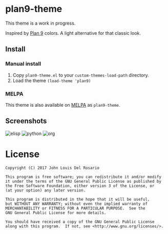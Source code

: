 plan9-theme
===========

This theme is a work in progress.

Inspired by [Plan 9][] colors.  A light alternative for that classic look.

Install
-------

### Manual install

1. Copy `plan9-theme.el` to your `custom-themes-load-path` directory.
2. Load the theme `(load-theme 'plan9)`

### MELPA

This theme is also available on [MELPA](http://melpa.org) as `plan9-theme`.

Screenshots
-----------

![elisp](https://raw.githubusercontent.com/john2x/plan9-theme.el/master/screenshots/elisp.png)
![python](https://raw.githubusercontent.com/john2x/plan9-theme.el/master/screenshots/python.png)
![org](https://raw.githubusercontent.com/john2x/plan9-theme.el/master/screenshots/org.png)

[Plan 9]: http://9p.io/plan9/screenshot.html

License
=======
    Copyright (C) 2017 John Louis Del Rosario

    This program is free software; you can redistribute it and/or modify
    it under the terms of the GNU General Public License as published by
    the Free Software Foundation, either version 3 of the License, or
    (at your option) any later version.

    This program is distributed in the hope that it will be useful,
    but WITHOUT ANY WARRANTY; without even the implied warranty of
    MERCHANTABILITY or FITNESS FOR A PARTICULAR PURPOSE.  See the
    GNU General Public License for more details.

    You should have received a copy of the GNU General Public License
    along with this program.  If not, see <http://www.gnu.org/licenses/>.
